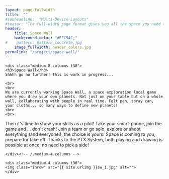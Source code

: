 ```yaml
---
layout: page-fullwidth
title:  ""
#subheadline:  "Multi-Device Layouts"
#teaser: "The full-width page format gives you all the space you need to show your content using the grid."
header:
    title: Space Wall
    background-color: "#EFC94C;"
#    pattern: pattern_concrete.jpg
    image_fullwidth: header_colors.jpg
permalink: "/project/space-wall/"
---
```




<div class="row">
    
    <div class="medium-8 columns t30">
    <h3>Space Wall</h3>
    Shhhh go no further! This is work in progress...
    
    <br>
    <br>
    We are currently working Space Wall, a space exploration local game where you draw your own planets. Not just on your table but on a whole wall, collaborating with people in real time. Felt pen, spray can, your cloths... so many ways to define new planets!
    <br>
    <br>
Then it's time to show your skills as a pilot! Take your smart-phone, join the game and ... don't crash! Join a team or go solo, explore or shoot everything (and everyone!), the choice is yours. Space is coming to you, prepare for take off. Thanks to the PTX System, both playing and drawing is possible at once, no need to pick a side!
    
    </div><!-- /.medium-4.columns -->

    <div class="medium-4 columns t30">
    <img class="inrow" src="{{ site.urlimg }}sw_1.jpg" alt="">
    </div>
</div><!-- /.row -->
